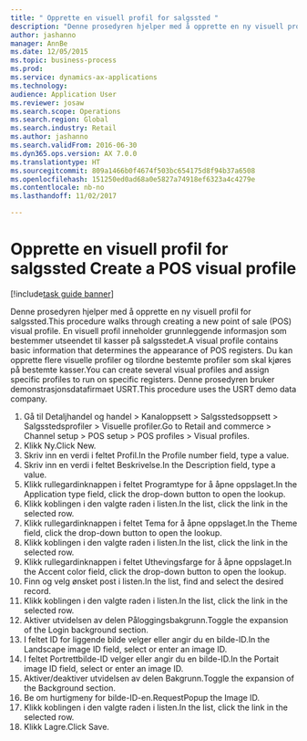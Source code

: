 ```yaml
--- 
title: " Opprette en visuell profil for salgssted "
description: "Denne prosedyren hjelper med å opprette en ny visuell profil for salgssted."
author: jashanno
manager: AnnBe
ms.date: 12/05/2015
ms.topic: business-process
ms.prod: 
ms.service: dynamics-ax-applications
ms.technology: 
audience: Application User
ms.reviewer: josaw
ms.search.scope: Operations
ms.search.region: Global
ms.search.industry: Retail
ms.author: jashanno
ms.search.validFrom: 2016-06-30
ms.dyn365.ops.version: AX 7.0.0
ms.translationtype: HT
ms.sourcegitcommit: 809a1466b0f4674f503bc654175d8f94b37a6508
ms.openlocfilehash: 151250ed0ad68a0e5827a74918ef6323a4c4279e
ms.contentlocale: nb-no
ms.lasthandoff: 11/02/2017

---
```

# <a name="create-a-pos-visual-profile"></a><span data-ttu-id="625dd-103"> Opprette en visuell profil for salgssted </span><span class="sxs-lookup"><span data-stu-id="625dd-103">Create a POS visual profile</span></span> 

[!include[task guide banner](../includes/task-guide-banner.md)]

<span data-ttu-id="625dd-104">Denne prosedyren hjelper med å opprette en ny visuell profil for salgssted.</span><span class="sxs-lookup"><span data-stu-id="625dd-104">This procedure walks through creating a new point of sale (POS) visual profile.</span></span> <span data-ttu-id="625dd-105">En visuell profil inneholder grunnleggende informasjon som bestemmer utseendet til kasser på salgsstedet.</span><span class="sxs-lookup"><span data-stu-id="625dd-105">A visual profile contains basic information that determines the appearance of POS registers.</span></span> <span data-ttu-id="625dd-106">Du kan opprette flere visuelle profiler og tilordne bestemte profiler som skal kjøres på bestemte kasser.</span><span class="sxs-lookup"><span data-stu-id="625dd-106">You can create several visual profiles and assign specific profiles to run on specific registers.</span></span> <span data-ttu-id="625dd-107">Denne prosedyren bruker demonstrasjonsdatafirmaet USRT.</span><span class="sxs-lookup"><span data-stu-id="625dd-107">This procedure uses the USRT demo data company.</span></span>

1. <span data-ttu-id="625dd-108">Gå til Detaljhandel og handel > Kanaloppsett > Salgsstedsoppsett > Salgsstedsprofiler > Visuelle profiler.</span><span class="sxs-lookup"><span data-stu-id="625dd-108">Go to Retail and commerce > Channel setup > POS setup > POS profiles > Visual profiles.</span></span>
2. <span data-ttu-id="625dd-109">Klikk Ny.</span><span class="sxs-lookup"><span data-stu-id="625dd-109">Click New.</span></span>
3. <span data-ttu-id="625dd-110">Skriv inn en verdi i feltet Profil.</span><span class="sxs-lookup"><span data-stu-id="625dd-110">In the Profile number field, type a value.</span></span>
4. <span data-ttu-id="625dd-111">Skriv inn en verdi i feltet Beskrivelse.</span><span class="sxs-lookup"><span data-stu-id="625dd-111">In the Description field, type a value.</span></span>
5. <span data-ttu-id="625dd-112">Klikk rullegardinknappen i feltet Programtype for å åpne oppslaget.</span><span class="sxs-lookup"><span data-stu-id="625dd-112">In the Application type field, click the drop-down button to open the lookup.</span></span>
6. <span data-ttu-id="625dd-113">Klikk koblingen i den valgte raden i listen.</span><span class="sxs-lookup"><span data-stu-id="625dd-113">In the list, click the link in the selected row.</span></span>
7. <span data-ttu-id="625dd-114">Klikk rullegardinknappen i feltet Tema for å åpne oppslaget.</span><span class="sxs-lookup"><span data-stu-id="625dd-114">In the Theme field, click the drop-down button to open the lookup.</span></span>
8. <span data-ttu-id="625dd-115">Klikk koblingen i den valgte raden i listen.</span><span class="sxs-lookup"><span data-stu-id="625dd-115">In the list, click the link in the selected row.</span></span>
9. <span data-ttu-id="625dd-116">Klikk rullegardinknappen i feltet Uthevingsfarge for å åpne oppslaget.</span><span class="sxs-lookup"><span data-stu-id="625dd-116">In the Accent color field, click the drop-down button to open the lookup.</span></span>
10. <span data-ttu-id="625dd-117">Finn og velg ønsket post i listen.</span><span class="sxs-lookup"><span data-stu-id="625dd-117">In the list, find and select the desired record.</span></span>
11. <span data-ttu-id="625dd-118">Klikk koblingen i den valgte raden i listen.</span><span class="sxs-lookup"><span data-stu-id="625dd-118">In the list, click the link in the selected row.</span></span>
12. <span data-ttu-id="625dd-119">Aktiver utvidelsen av delen Påloggingsbakgrunn.</span><span class="sxs-lookup"><span data-stu-id="625dd-119">Toggle the expansion of the Login background section.</span></span>
13. <span data-ttu-id="625dd-120">I feltet ID for liggende bilde velger eller angir du en bilde-ID.</span><span class="sxs-lookup"><span data-stu-id="625dd-120">In the Landscape image ID field, select or enter an image ID.</span></span>
14. <span data-ttu-id="625dd-121">I feltet Portrettbilde-ID velger eller angir du en bilde-ID.</span><span class="sxs-lookup"><span data-stu-id="625dd-121">In the Portait image ID field, select or enter an image ID.</span></span>
15. <span data-ttu-id="625dd-122">Aktiver/deaktiver utvidelsen av delen Bakgrunn.</span><span class="sxs-lookup"><span data-stu-id="625dd-122">Toggle the expansion of the Background section.</span></span>
16. <span data-ttu-id="625dd-123">Be om hurtigmeny for bilde-ID-en.</span><span class="sxs-lookup"><span data-stu-id="625dd-123">RequestPopup the Image ID.</span></span>
17. <span data-ttu-id="625dd-124">Klikk koblingen i den valgte raden i listen.</span><span class="sxs-lookup"><span data-stu-id="625dd-124">In the list, click the link in the selected row.</span></span>
18. <span data-ttu-id="625dd-125">Klikk Lagre.</span><span class="sxs-lookup"><span data-stu-id="625dd-125">Click Save.</span></span>


